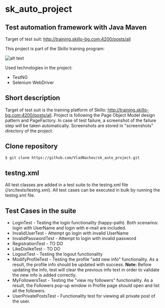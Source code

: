 # sk_auto_project
## Test automation framework with Java Maven

Target of test suit: http://training.skillo-bg.com:4200/posts/all

This project is part of the Skillo training program:

![alt text](https://www.skillo-bg.com/images/logo/logo.png)

Used technologies in the project:

- TestNG
- Selenium WebDriver

## Short description

Target of test suit is the training platform of Skillo: http://training.skillo-bg.com:4200/posts/all. Project is following the Page Object Model design pattern and PageFactory. In case of test failure, a screenshot of the failure step will be taken automatically. Screenshots are stored in "screenshots" directory of the project.

## Clone repository

```bash
$ git clone https://github.com/VladNachev/sk_auto_project.git
```
## testng.xml
All test classes are added in a test suite to the testng.xml file (/src/tests/testng.xml). All test cases can be executed in bulk by running the testng.xml file. 

## Test Cases in the suite

- LoginTest - Testing the login functionality (happy-path). Both scenarios: login with UserName and login with e-mail are included.
- InvalidUserTest - Attempt go login with invalid UserName
- InvalidPasswordTest - Attempt to login with invalid password
- RegistrationTest - TO DO
- LikeDislikeTest - TO DO
- LogoutTest - Testing the logout functionality
- ModifyProfileTest - Testing the profile "add new info" functionality. As a result, the profile info should be updated with success. **Note:** Before updating the info, test will clear the previous info text in order to validate the new info is added correctly.
- MyFollowersTest - Testing the "view my followers" functionality. As a result, the Followers pop-up window in Profile page should open and list all the followers.
- UserPrivatePostsTest - Functionality test for viewing all private post of the user.